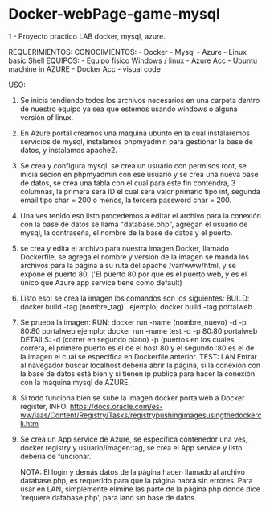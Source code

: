 # Docker-webPage-game-mysql
1 - Proyecto practico LAB docker, mysql, azure.
 
REQUERIMIENTOS:
     CONOCIMIENTOS:
       - Docker
       - Mysql
       - Azure
       - Linux basic Shell
     EQUIPOS:
       - Equipo fisico Windows / linux
       - Azure Acc
       - Ubuntu machine in AZURE
       - Docker Acc
       - visual code


USO:
1. Se inicia tendiendo todos los archivos necesarios en una carpeta dentro de nuestro equipo ya sea que estemos usando windows o alguna versión of linux.

2. En Azure portal creamos una maquina ubunto en la cual instalaremos servicios de mysql, instalamos phpmyadmin para gestionar la base de datos, y instalamos apache2.
   
3. Se crea y configura mysql. se crea un usuario con permisos root, se inicia secion en phpmyadmin con ese usuario y se crea una nueva base de datos, se crea una tabla con el cual para este fin contendra, 3 columnas, la primera será ID el cual será valor primario tipo int, segunda email tipo char = 200 o menos, la tercera password char = 200.

4. Una ves tenido eso listo procedemos a editar el archivo para la conexión con la base de datos se llama "database.php", agregan el usuario de mysql, la contraseña, el nombre de la base de datos y el puerto.

5. se crea y edita el archivo para nuestra imagen Docker, llamado Dockerfile, se agrega el nombre y versión de la imagen se manda los archivos para la página a su ruta del apache /var/www/html, y se expone el puerto 80, ('El puerto 80 por que es el puerto web, y es el único que Azure app service tiene como default)

6. Listo eso! se crea la imagen los comandos son los siguientes:
   BUILD:
   docker build -tag (nombre_tag) .
   ejemplo;
   docker build -tag portalweb .

7. Se prueba la imagen:
   RUN:
   docker run -name (nombre_nuevo) -d -p 80:80 portalweb
   ejemplo;
   docker run -name test -d -p 80:80 portalweb
   DETAILS:
   -d (correr en segundo plano)
   -p (puertos en los cuales correrá, el primero puerto es el de el host 80 y el segundo :80 es el de la imagen el cual se especifica en Dockerfile anterior.
   TEST: LAN
   Entrar al navegador buscar localhost
   debería abrir la página, si la conexión con la base de datos está bien y si tienen ip publica para hacer la conexión  con la maquina mysql de AZURE.
   
   
8. Si todo funciona bien se sube la imagen docker portalweb a Docker register,
   INFO: https://docs.oracle.com/es-ww/iaas/Content/Registry/Tasks/registrypushingimagesusingthedockercli.htm

9. Se crea un App service de Azure,
    se especifica contenedor una ves, docker registry y usuario/imagen:tag,
   se crea el App service y listo debería de funcionar.

   NOTA:
   El login y demás datos de la página hacen llamado al archivo database.php, es requerido para que la página habrá sin errores.
   Para usar en LAN, simplemente  elimine las parte de la página  php donde dice 'requiere database.php', para land sin base de datos.
